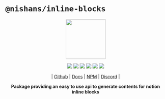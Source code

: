 # `@nishans/inline-blocks`

<p align="center">
  <img width="125" src="https://github.com/Devorein/Nishan/blob/master/docs/static/img/inline-blocks/logo.svg"/>
</p>

<p align="center">
  <img src="https://img.shields.io/bundlephobia/minzip/@nishans/inline-blocks?label=minzipped&style=flat&color=%23bb0a1e"/>
  <img src="https://img.shields.io/npm/dw/@nishans/inline-blocks?style=flat&color=orange"/>
  <img src="https://img.shields.io/github/issues/devorein/nishan/@nishans/inline-blocks?color=yellow"/>
  <img src="https://img.shields.io/npm/v/@nishans/inline-blocks?color=%2303C04A"/>
  <img src="https://img.shields.io/codecov/c/github/devorein/Nishan?flag=inline_blocks&color=blue"/>
  <img src="https://img.shields.io/librariesio/release/npm/@nishans/inline-blocks?color=%234B0082">
</p>

<p align="center">
  | <a href="https://github.com/Devorein/Nishan/tree/master/packages/inline-blocks">Github</a> |
  <a href="https://nishan-docs.netlify.app/docs/inline-blocks/">Docs</a> |
  <a href="https://www.npmjs.com/package/@nishans/inline-blocks">NPM</a> |
  <a href="https://discord.com/invite/SpwHCz8ysx">Discord</a> |
</p>

<p align="center"><b>Package providing an easy to use api to generate contents for notion inline blocks</b></p>
